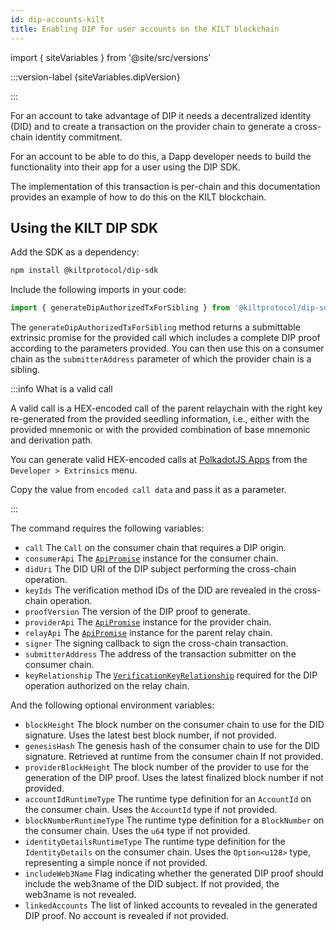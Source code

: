 ```yaml
---
id: dip-accounts-kilt
title: Enabling DIP for user accounts on the KILT blockchain
---
```


import { siteVariables } from '@site/src/versions'

:::version-label {siteVariables.dipVersion}

:::

For an account to take advantage of DIP it needs a decentralized identity (DID) and to create a transaction on the provider chain to generate a cross-chain identity commitment.

For an account to be able to do this, a Dapp developer needs to build the functionality into their app for a user using the DIP SDK.

The implementation of this transaction is per-chain and this documentation provides an example of how to do this on the KILT blockchain.

## Using the KILT DIP SDK

Add the SDK as a dependency:

```bash npm2yarn
npm install @kiltprotocol/dip-sdk
```

Include the following imports in your code:

```typescript
import { generateDipAuthorizedTxForSibling } from '@kiltprotocol/dip-sdk'
```

The `generateDipAuthorizedTxForSibling` method returns a submittable extrinsic promise for the provided call which includes a complete DIP proof according to the parameters provided. You can then use this on a consumer chain as the `submitterAddress` parameter of which the provider chain is a sibling.

:::info What is a valid call

A valid call is a HEX-encoded call of the parent relaychain with the right key re-generated from the provided seedling information, i.e., either with the provided mnemonic or with the provided combination of base mnemonic and derivation path.

You can generate valid HEX-encoded calls at [PolkadotJS Apps](https://polkadot.js.org/apps/) from the `Developer > Extrinsics` menu.

Copy the value from `encoded call data` and pass it as a parameter.

:::

The command requires the following variables:

-   `call` The `Call` on the consumer chain that requires a DIP origin.
-   `consumerApi` The [`ApiPromise`](https://polkadot.js.org/docs/api/examples/promise/) instance for the consumer chain.
-   `didUri` The DID URI of the DIP subject performing the cross-chain operation.
-   `keyIds` The verification method IDs of the DID are revealed in the cross-chain operation.
-   `proofVersion` The version of the DIP proof to generate.
-   `providerApi` The [`ApiPromise`](https://polkadot.js.org/docs/api/examples/promise/) instance for the provider chain.
-   `relayApi` The [`ApiPromise`](https://polkadot.js.org/docs/api/examples/promise/) instance for the parent relay chain.
-   `signer` The signing callback to sign the cross-chain transaction.
-   `submitterAddress` The address of the transaction submitter on the consumer chain.
-   `keyRelationship` The [`VerificationKeyRelationship`](https://kiltprotocol.github.io/sdk-js/types/types_src.VerificationKeyRelationship.html) required for the DIP operation authorized on the relay chain.

And the following optional environment variables:

-   `blockHeight` The block number on the consumer chain to use for the DID signature. Uses the latest best block number, if not provided.
-   `genesisHash` The genesis hash of the consumer chain to use for the DID signature. Retrieved at runtime from the consumer chain If not provided.
-   `providerBlockHeight` The block number of the provider to use for the generation of the DIP proof. Uses the latest finalized block number if not provided.
-   `accountIdRuntimeType` The runtime type definition for an `AccountId` on the consumer chain. Uses the `AccountId` type if not provided.
-   `blockNumberRuntimeType` The runtime type definition for a `BlockNumber` on the consumer chain. Uses the `u64` type if not provided.
-   `identityDetailsRuntimeType` The runtime type definition for the `IdentityDetails` on the consumer chain. Uses the `Option<u128>` type, representing a simple nonce if not provided.
-   `includeWeb3Name` Flag indicating whether the generated DIP proof should include the web3name of the DID subject. If not provided, the web3name is not revealed.
-   `linkedAccounts` The list of linked accounts to revealed in the generated DIP proof. No account is revealed if not provided.